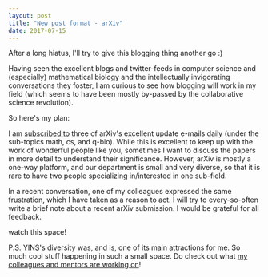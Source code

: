 ```yaml
---
layout: post
title: "New post format - arXiv"
date: 2017-07-15
---
```

After a long hiatus, I'll try to give this blogging thing another go :)

Having seen the excellent blogs and twitter-feeds in computer science and (especially) mathematical biology and the intellectually invigorating conversations they foster, I am curious to see how blogging will work in my field (which seems to have been mostly by-passed by the collaborative science revolution).

So here's my plan:

I am [subscribed to](https://arxiv.org/help/subscribe) three of arXiv's excellent update e-mails daily (under the sub-topics math, cs, and q-bio). While this is excellent to keep up with the work of wonderful people like you, sometimes I want to discuss the papers in more detail to understand their significance. However, arXiv is mostly a one-way platform, and our department is small and very diverse, so that it is rare to have two people specializing in/interested in one sub-field.

In a recent conversation, one of my colleagues expressed the same frustration, which I have taken as a reason to act. I will try to every-so-often write a brief note about a recent arXiv submission. I would be grateful for all feedback.

watch this space!

P.S. [YINS](yins.yale.edu)'s diversity was, and is, one of its main attractions for me. So much cool stuff happening in such a small space. Do check out what [my colleagues and mentors are working on](http://yins.yale.edu/our-people)!
